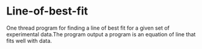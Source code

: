 # Line-of-best-fit
One thread program for finding a line of best fit for a given set of experimental data.The program output a program is an equation of line that fits well with data. 
